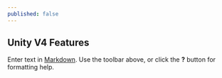 ```yaml
---
published: false
---
```

## Unity V4 Features

Enter text in [Markdown](http://daringfireball.net/projects/markdown/). Use the toolbar above, or click the **?** button for formatting help.
